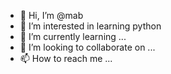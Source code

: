- 👋 Hi, I’m @mab
- 👀 I’m interested in learning python
- 🌱 I’m currently learning ...
- 💞️ I’m looking to collaborate on ...
- 📫 How to reach me ...

<!---
mookonkw/mookonkw is a ✨ special ✨ repository because its `README.md` (this file) appears on your GitHub profile.
You can click the Preview link to take a look at your changes.
--->
